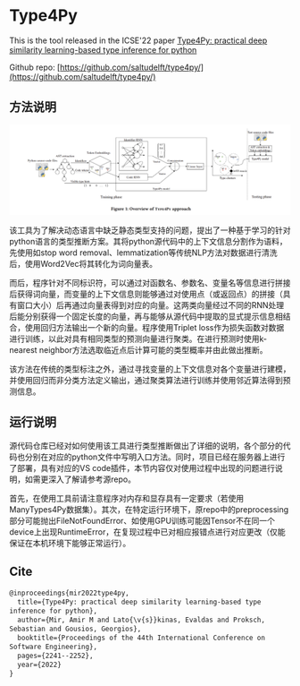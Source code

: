 # Type4Py

This is the tool released in the ICSE'22 paper [Type4Py: practical deep similarity learning-based type inference for python](https://dl.acm.org/doi/abs/10.1145/3510003.3510124)

Github repo: [https://github.com/saltudelft/type4py/](https://github.com/saltudelft/type4py/)

## 方法说明

![imgs from type4py](https://github.com/Wang-hn/imgs/blob/main/NeuralPA/type4py.png)

该工具为了解决动态语言中缺乏静态类型支持的问题，提出了一种基于学习的针对python语言的类型推断方案。其将python源代码中的上下文信息分割作为语料，先使用如stop word removal、lemmatization等传统NLP方法对数据进行清洗后，使用Word2Vec将其转化为词向量表。

而后，程序针对不同标识符，可以通过对函数名、参数名、变量名等信息进行拼接后获得词向量，而变量的上下文信息则能够通过对使用点（或返回点）的拼接（具有窗口大小）后再通过向量表得到对应的向量。这两类向量经过不同的RNN处理后能分别获得一个固定长度的向量，再与能够从源代码中提取的显式提示信息相结合，使用回归方法输出一个新的向量。程序使用Triplet loss作为损失函数对数据进行训练，以此对具有相同类型的预测向量进行聚类。在进行预测时使用k-nearest neighbor方法选取临近点后计算可能的类型概率并由此做出推断。

该方法在传统的类型标注之外，通过寻找变量的上下文信息对各个变量进行建模，并使用回归而非分类方法定义输出，通过聚类算法进行训练并使用邻近算法得到预测信息。

## 运行说明

源代码仓库已经对如何使用该工具进行类型推断做出了详细的说明，各个部分的代码也分别在对应的python文件中写明入口方法。同时，项目已经在服务器上进行了部署，具有对应的VS code插件，本节内容仅对使用过程中出现的问题进行说明，如需更深入了解请参考源repo。

首先，在使用工具前请注意程序对内存和显存具有一定要求（若使用ManyTypes4Py数据集）。其次，在特定运行环境下，原repo中的preprocessing部分可能抛出FileNotFoundError、如使用GPU训练可能因Tensor不在同一个device上出现RuntimeError，在复现过程中已对相应报错点进行对应更改（仅能保证在本机环境下能够正常运行）。

## Cite

```
@inproceedings{mir2022type4py,
  title={Type4Py: practical deep similarity learning-based type inference for python},
  author={Mir, Amir M and Lato{\v{s}}kinas, Evaldas and Proksch, Sebastian and Gousios, Georgios},
  booktitle={Proceedings of the 44th International Conference on Software Engineering},
  pages={2241--2252},
  year={2022}
}
```

